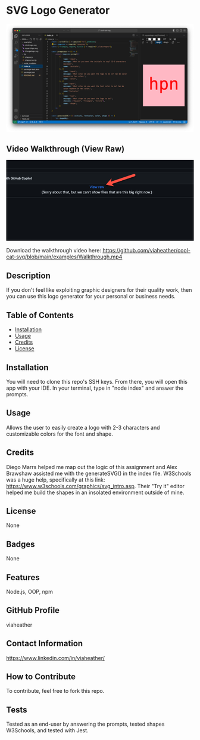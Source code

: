 # SVG Logo Generator
![Screenshot of App](examples/screenshot.png)

## Video Walkthrough (View Raw)
![Click View Raw to download the video walkthrough](examples/instruction.png)

Download the walkthrough video here: https://github.com/viaheather/cool-cat-svg/blob/main/examples/Walkthrough.mp4

## Description
If you don't feel like exploiting graphic designers for their quality work, then you can use this logo generator for your personal or business needs.

## Table of Contents
- [Installation](#installation)
- [Usage](#usage)
- [Credits](#credits)
- [License](#license)

## Installation
You will need to clone this repo's SSH keys. From there, you will open this app with your IDE. In your terminal, type in "node index" and answer the prompts.

## Usage
Allows the user to easily create a logo with 2-3 characters and customizable colors for the font and shape.

## Credits
Diego Marrs helped me map out the logic of this assignment and Alex Brawshaw assisted me with the generateSVG() in the index file. W3Schools was a huge help, specifically at this link: https://www.w3schools.com/graphics/svg_intro.asp. Their "Try it" editor helped me build the shapes in an insolated environment outside of mine.

## License
None

## Badges
None

## Features
Node.js, OOP, npm

## GitHub Profile
viaheather

## Contact Information
https://www.linkedin.com/in/viaheather/

## How to Contribute
To contribute, feel free to fork this repo.

## Tests
Tested as an end-user by answering the prompts, tested shapes W3Schools, and tested with Jest.
